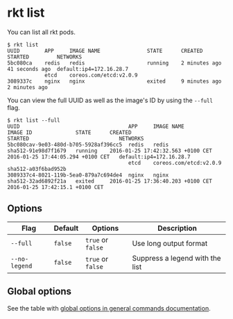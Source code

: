# rkt list

You can list all rkt pods.

```
$ rkt list
UUID        APP     IMAGE NAME               STATE      CREATED        STARTED         NETWORKS
5bc080ca    redis   redis                    running    2 minutes ago  41 seconds ago  default:ip4=172.16.28.7
            etcd    coreos.com/etcd:v2.0.9
3089337c    nginx   nginx                    exited     9 minutes ago  2 minutes ago
```

You can view the full UUID as well as the image's ID by using the `--full` flag.

```
$ rkt list --full
UUID                                   APP     IMAGE NAME              IMAGE ID              STATE      CREATED                             STARTED                             NETWORKS
5bc080cav-9e03-480d-b705-5928af396cc5  redis   redis                   sha512-91e98d7f1679   running    2016-01-25 17:42:32.563 +0100 CET   2016-01-25 17:44:05.294 +0100 CET   default:ip4=172.16.28.7
                                       etcd    coreos.com/etcd:v2.0.9  sha512-a03f6bad952b
3089337c4-8021-119b-5ea0-879a7c694de4  nginx   nginx                   sha512-32ad6892f21a   exited     2016-01-25 17:36:40.203 +0100 CET   2016-01-25 17:42:15.1 +0100 CET
```

## Options

| Flag | Default | Options | Description |
| --- | --- | --- | --- |
| `--full` |  `false` | `true` or `false` | Use long output format |
| `--no-legend` |  `false` | `true` or `false` | Suppress a legend with the list |

## Global options

See the table with [global options in general commands documentation](../commands.md#global-options).
